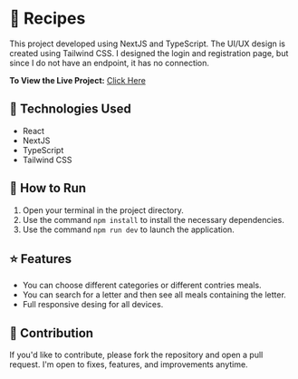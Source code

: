 # 🛒 Recipes

This project developed using NextJS and TypeScript. The UI/UX design is created using Tailwind CSS. I designed the login and registration page, but since I do not have an endpoint, it has no connection.

**To View the Live Project:** [Click Here](https://recipes-d1n0b3knk-yakupyildiz07s-projects.vercel.app)

## 🚀 Technologies Used

- React
- NextJS
- TypeScript
- Tailwind CSS

## 🏃 How to Run

1. Open your terminal in the project directory.
2. Use the command `npm install` to install the necessary dependencies.
3. Use the command `npm run dev` to launch the application.

## ⭐ Features

- You can choose different categories or different contries meals.
- You can search for a letter and then see all meals containing the letter.
- Full responsive desing for all devices.

## 🤝  Contribution

If you'd like to contribute, please fork the repository and open a pull request. I'm open to fixes, features, and improvements anytime.

